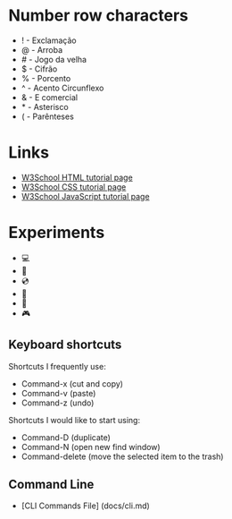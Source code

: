 # Number row characters
* ! - Exclamação
* @ - Arroba
* \# - Jogo da velha
* $ - Cifrão
* % - Porcento
* ^ - Acento Circunflexo
* & - E comercial
* \* - Asterisco
* ( - Parênteses
# Links
* [W3School HTML tutorial page](https://www.w3schools.com/html/default.asp)
* [W3School CSS tutorial page](https://www.w3schools.com/css/default.asp)
* [W3School JavaScript tutorial page](https://www.w3schools.com/js/default.asp)
# Experiments
- 💻
- 💾
- 💿
- 📧
- 📂
- 🎮

## Keyboard shortcuts
Shortcuts I frequently use:
- Command-x (cut and copy)
- Command-v (paste)
- Command-z (undo)

Shortcuts I would like to start using:
- Command-D (duplicate)
- Command-N (open new find window)
- Command-delete (move the selected item to the trash)


## Command Line 
* [CLI Commands File] (docs/cli.md)